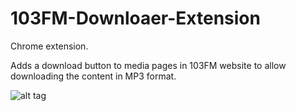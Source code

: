 # 103FM-Downloaer-Extension

Chrome extension.

Adds a download button to media pages in 103FM website to allow downloading the content in MP3 format.

![alt tag](http://i.imgur.com/nPEYWQy.png)
